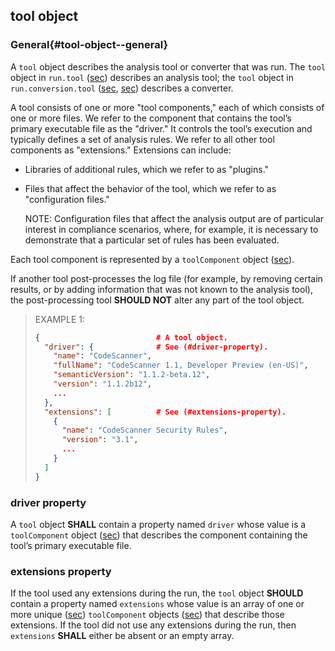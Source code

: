 ## tool object

### General{#tool-object--general}

A `tool` object describes the analysis tool or converter that was run. The `tool` object in `run.tool` ([sec](#run-object--tool-property)) describes an analysis tool; the `tool` object in `run.conversion.tool` ([sec](#conversion-property), [sec](#conversion-object--tool-property)) describes a converter.

A tool consists of one or more "tool components," each of which consists of one or more files. We refer to the component that contains the tool’s primary executable file as the "driver." It controls the tool’s execution and typically defines a set of analysis rules. We refer to all other tool components as "extensions." Extensions can include:

- Libraries of additional rules, which we refer to as "plugins."

- Files that affect the behavior of the tool, which we refer to as "configuration files."

    NOTE: Configuration files that affect the analysis output are of particular interest in compliance scenarios, where, for example, it is necessary to demonstrate that a particular set of rules has been evaluated.

Each tool component is represented by a `toolComponent` object ([sec](#toolcomponent-object)).

If another tool post-processes the log file (for example, by removing certain results, or by adding information that was not known to the analysis tool), the post-processing tool **SHOULD NOT** alter any part of the tool object.

> EXAMPLE 1:
>
> ```json
> {                          # A tool object.
>   "driver": {              # See (#driver-property).
>     "name": "CodeScanner",
>     "fullName": "CodeScanner 1.1, Developer Preview (en-US)",
>     "semanticVersion": "1.1.2-beta.12",
>     "version": "1.1.2b12",
>     ...
>   },
>   "extensions": [          # See (#extensions-property).
>     {
>       "name": "CodeScanner Security Rules",
>       "version": "3.1",
>       ...
>     }
>   ]
> }
> ```

### driver property

A `tool` object **SHALL** contain a property named `driver` whose value is a `toolComponent` object ([sec](#toolcomponent-object)) that describes the component containing the tool’s primary executable file.

### extensions property

If the tool used any extensions during the run, the `tool` object **SHOULD** contain a property named `extensions` whose value is an array of one or more unique ([sec](#array-properties-with-unique-values)) `toolComponent` objects ([sec](#toolcomponent-object)) that describe those extensions. If the tool did not use any extensions during the run, then `extensions` **SHALL** either be absent or an empty array.
